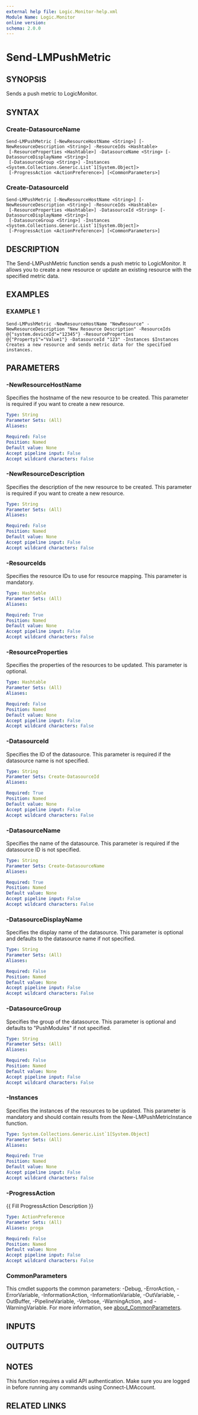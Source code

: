 ```yaml
---
external help file: Logic.Monitor-help.xml
Module Name: Logic.Monitor
online version:
schema: 2.0.0
---
```


# Send-LMPushMetric

## SYNOPSIS
Sends a push metric to LogicMonitor.

## SYNTAX

### Create-DatasourceName
```
Send-LMPushMetric [-NewResourceHostName <String>] [-NewResourceDescription <String>] -ResourceIds <Hashtable>
 [-ResourceProperties <Hashtable>] -DatasourceName <String> [-DatasourceDisplayName <String>]
 [-DatasourceGroup <String>] -Instances <System.Collections.Generic.List`1[System.Object]>
 [-ProgressAction <ActionPreference>] [<CommonParameters>]
```

### Create-DatasourceId
```
Send-LMPushMetric [-NewResourceHostName <String>] [-NewResourceDescription <String>] -ResourceIds <Hashtable>
 [-ResourceProperties <Hashtable>] -DatasourceId <String> [-DatasourceDisplayName <String>]
 [-DatasourceGroup <String>] -Instances <System.Collections.Generic.List`1[System.Object]>
 [-ProgressAction <ActionPreference>] [<CommonParameters>]
```

## DESCRIPTION
The Send-LMPushMetric function sends a push metric to LogicMonitor.
It allows you to create a new resource or update an existing resource with the specified metric data.

## EXAMPLES

### EXAMPLE 1
```
Send-LMPushMetric -NewResourceHostName "NewResource" -NewResourceDescription "New Resource Description" -ResourceIds @{"system.deviceId"="12345"} -ResourceProperties @{"Property1"="Value1"} -DatasourceId "123" -Instances $Instances
Creates a new resource and sends metric data for the specified instances.
```

## PARAMETERS

### -NewResourceHostName
Specifies the hostname of the new resource to be created.
This parameter is required if you want to create a new resource.

```yaml
Type: String
Parameter Sets: (All)
Aliases:

Required: False
Position: Named
Default value: None
Accept pipeline input: False
Accept wildcard characters: False
```

### -NewResourceDescription
Specifies the description of the new resource to be created.
This parameter is required if you want to create a new resource.

```yaml
Type: String
Parameter Sets: (All)
Aliases:

Required: False
Position: Named
Default value: None
Accept pipeline input: False
Accept wildcard characters: False
```

### -ResourceIds
Specifies the resource IDs to use for resource mapping.
This parameter is mandatory.

```yaml
Type: Hashtable
Parameter Sets: (All)
Aliases:

Required: True
Position: Named
Default value: None
Accept pipeline input: False
Accept wildcard characters: False
```

### -ResourceProperties
Specifies the properties of the resources to be updated.
This parameter is optional.

```yaml
Type: Hashtable
Parameter Sets: (All)
Aliases:

Required: False
Position: Named
Default value: None
Accept pipeline input: False
Accept wildcard characters: False
```

### -DatasourceId
Specifies the ID of the datasource.
This parameter is required if the datasource name is not specified.

```yaml
Type: String
Parameter Sets: Create-DatasourceId
Aliases:

Required: True
Position: Named
Default value: None
Accept pipeline input: False
Accept wildcard characters: False
```

### -DatasourceName
Specifies the name of the datasource.
This parameter is required if the datasource ID is not specified.

```yaml
Type: String
Parameter Sets: Create-DatasourceName
Aliases:

Required: True
Position: Named
Default value: None
Accept pipeline input: False
Accept wildcard characters: False
```

### -DatasourceDisplayName
Specifies the display name of the datasource.
This parameter is optional and defaults to the datasource name if not specified.

```yaml
Type: String
Parameter Sets: (All)
Aliases:

Required: False
Position: Named
Default value: None
Accept pipeline input: False
Accept wildcard characters: False
```

### -DatasourceGroup
Specifies the group of the datasource.
This parameter is optional and defaults to "PushModules" if not specified.

```yaml
Type: String
Parameter Sets: (All)
Aliases:

Required: False
Position: Named
Default value: None
Accept pipeline input: False
Accept wildcard characters: False
```

### -Instances
Specifies the instances of the resources to be updated.
This parameter is mandatory and should contain results from the New-LMPushMetricInstance function.

```yaml
Type: System.Collections.Generic.List`1[System.Object]
Parameter Sets: (All)
Aliases:

Required: True
Position: Named
Default value: None
Accept pipeline input: False
Accept wildcard characters: False
```

### -ProgressAction
{{ Fill ProgressAction Description }}

```yaml
Type: ActionPreference
Parameter Sets: (All)
Aliases: proga

Required: False
Position: Named
Default value: None
Accept pipeline input: False
Accept wildcard characters: False
```

### CommonParameters
This cmdlet supports the common parameters: -Debug, -ErrorAction, -ErrorVariable, -InformationAction, -InformationVariable, -OutVariable, -OutBuffer, -PipelineVariable, -Verbose, -WarningAction, and -WarningVariable. For more information, see [about_CommonParameters](http://go.microsoft.com/fwlink/?LinkID=113216).

## INPUTS

## OUTPUTS

## NOTES
This function requires a valid API authentication.
Make sure you are logged in before running any commands using Connect-LMAccount.

## RELATED LINKS
